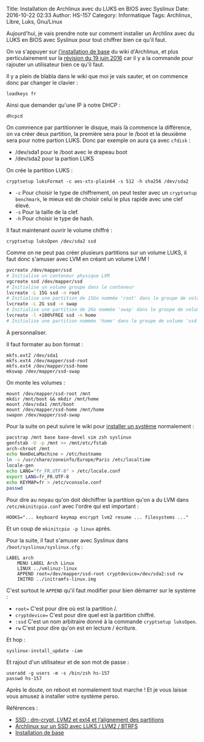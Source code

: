 Title: Installation de Archlinux avec du LUKS en BIOS avec Syslinux
Date: 2016-10-22 02:33
Author: HS-157
Category: Informatique
Tags: Archlinux, Libre, Luks, Gnu/Linux

Aujourd'hui, je vais prendre note sur comment installer un Archlinx avec du LUKS en BIOS avec Syslinux pour tout chiffrer bien ce qu'il faut.

On va s'appuyer sur [l'installation de base](https://wiki.archlinux.fr/Installation) du wiki d'Archlinux, et plus perticulairement sur la [révision du 19 juin 2016](https://wiki.archlinux.fr/index.php?title=Installation&oldid=6714) car il y a la commande pour rajouter un utilisateur bien ce qu'il faut.

Il y a plein de blabla dans le wiki que moi je vais sauter, et on commence donc par changer le clavier :
~~~
loadkeys fr
~~~

Ainsi que demander qu'une IP à notre DHCP :
~~~
dhcpcd
~~~

On commence par partitionner le disque, mais là commence la différence, on va créer deux partition, la première sera pour le /boot et la deuxième sera pour notre partion LUKS. Donc par exemple on aura ça avec `cfdisk` :

- /dev/sda1 pour le /boot avec le drapeau boot
- /dev/sda2 pour la partion LUKS

On crée la partition LUKS :
~~~
cryptsetup luksFormat -c aes-xts-plain64 -s 512 -h sha256 /dev/sda2
~~~
+ `-c` Pour choisir le type de chiffrement, on peut tester avec un `cryptsetup benchmark`, le mieux est de choisir celui le plus rapide avec une clef élevé.
+ `-s` Pour la taille de la clef.
+ `-h` Pour choisir le type de hash.

Il faut maintenant ouvrir le volume chiffré :
~~~
cryptsetup luksOpen /dev/sda2 ssd
~~~

Comme on ne peut pas créer plusieurs partitions sur un volume LUKS, il faut donc s'amuser avec LVM en créant un volume LVM !
~~~bash
pvcreate /dev/mapper/ssd
# Initialise un conteneur physique LVM
vgcreate ssd /dev/mapper/ssd
# Initialise un volume groupe dans le conteneur
lvcreate -L 15G ssd -n root
# Initialise une partition de 15Go nommée 'root' dans le groupe de volume 'ssd'
lvcreate -L 2G ssd -n swap
# Initialise une partition de 2Go nommée 'swap' dans le groupe de volume 'ssd'
lvcreate -l +100%FREE ssd -n home
# Initialise une partition nommée 'home' dans le groupe de volume 'ssd'
~~~
À personnaliser.

Il faut formater au bon format :
~~~
mkfs.ext2 /dev/sda1
mkfs.ext4 /dev/mapper/ssd-root
mkfs.ext4 /dev/mapper/ssd-home
mkswap /dev/mapper/ssd-swap
~~~

On monte les volumes :
~~~
mount /dev/mapper/ssd-root /mnt
mkdir /mnt/boot && mkdir /mnt/home
mount /dev/sda1 /mnt/boot
mount /dev/mapper/ssd-home /mnt/home
swapon /dev/mapper/ssd-swap
~~~

Pour la suite on peut suivre le wiki pour [installer un système](https://wiki.archlinux.fr/Installation#Installation_du_syst.C3.A8me_de_base) normalement :
~~~bash
pacstrap /mnt base base-devel vim zsh syslinux
genfstab -U -p /mnt >> /mnt/etc/fstab
arch-chroot /mnt
echo NomDeLaMachine > /etc/hostname
ln -s /usr/share/zoneinfo/Europe/Paris /etc/localtime
locale-gen
echo LANG="fr_FR.UTF-8" > /etc/locale.conf
export LANG=fr_FR.UTF-8
echo KEYMAP=fr > /etc/vconsole.conf
passwd
~~~

Pour dire au noyau qu'on doit déchiffrer la partition qu'on a du LVM dans `/etc/mkinitcpio.conf` avec l'ordre qui est important :
~~~
HOOKS="... keyboard keymap encrypt lvm2 resume ... filesystems ..."
~~~
Et un coup de `mkinitcpio -p linux` après.

Pour la suite, il faut s'amuser avec Syslinux dans `/boot/syslinux/syslinux.cfg` :
~~~
LABEL arch
	MENU LABEL Arch Linux
	LINUX ../vmlinuz-linux
	APPEND root=/dev/mapper/ssd-root cryptdevice=/dev/sda2:ssd rw
	INITRD ../initramfs-linux.img
~~~
C'est surtout le `APPEND` qu'il faut modifier pour bien démarrer sur le système :

+ `root=` C'est pour dire où est la partition /.
+ `cryptdevice=` C'est pour dire quel est la partition chiffré.
+ `:ssd` C'est un nom arbitraire donné à la commande `cryptsetup luksOpen`. 
+ `rw` C'est pour dire qu'on est en lecture / écriture.

Et hop :
~~~
syslinux-install_update -iam
~~~

Et rajout d'un utilisateur et de son mot de passe :
~~~
useradd -g users -m -s /bin/zsh hs-157
passwd hs-157
~~~

Après le doute, on reboot et normalement tout marche !
Et je vous laisse vous amusez à installer votre système perso.

Références :

- [SSD : dm-crypt, LVM2 et ext4 et l’alignement des partitions](http://www.guiguishow.info/2012/05/27/ssd-dm-crypt-lvm2-et-ext4-et-lalignement-des-partitions/)
- [Archlinux sur un SSD avec LUKS / LVM2 / BTRFS](https://blog.zenithar.org/post/2016/01/24/archlinux-ssd-luks-lvm-btrfs/)
- [Installation de base](https://wiki.archlinux.fr/Installation)
